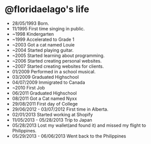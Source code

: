 @floridaelago's life
===============

- 28/05/1993 Born.
- 11/1995 First time singing in public.
- ~1998 Kindergarten
- ~1999 Accelerated to Grade 1
- ~2003 Got a cat named Louie
- ~2004 Started playing guitar.
- ~2005 Started learning about programming.
- ~2006 Started creating personal websites.
- ~2007 Started creating websites for clients.
- 01/2009 Performed in a school musical.
- 03/2009 Graduated Highschool
- 04/07/2009 Immigrated to Canada
- ~2010 First Job
- 06/2011 Graduated Highschool
- 08/2011 Got a Cat named Nyxx
- 29/08/2011 First day of College
- 29/06/2012 - 03/07/2012 First time in Alberta.
- 02/01/2013 Started working at Shopify
- 11/05/2013 - 05/28/2013 Trip to Japan
- 05/28/2013 Lost my wallet(and found it) and missed my flight to Philippines.
- 05/29/2013 - 06/06/2013 Went back to the Philippines